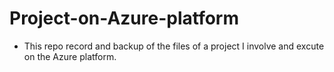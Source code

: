 # Project-on-Azure-platform

* This repo record and backup of the files of a project I involve and excute on the Azure platform.
